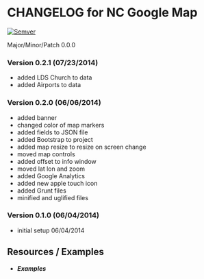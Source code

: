 # CHANGELOG for NC Google Map

[![Semver](http://img.shields.io/SemVer/2.0.0.png)](http://semver.org/spec/v2.0.0.html)

Major/Minor/Patch 0.0.0

### Version 0.2.1 (07/23/2014)

* added LDS Church to data
* added Airports to data

### Version 0.2.0 (06/06/2014)

* added banner
* changed color of map markers
* added fields to JSON file
* added Bootstrap to project
* added map resize to resize on screen change
* moved map controls
* added offset to info window
* moved lat lon and zoom
* added Google Analytics
* added new apple touch icon
* added Grunt files
* minified and uglified files

### Version 0.1.0 (06/04/2014)

* initial setup 06/04/2014

## Resources / Examples

- ***Examples***